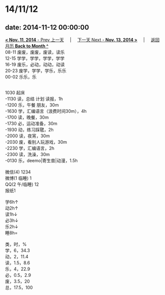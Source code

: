 # 14/11/12

date: 2014-11-12 00:00:00
---
[**< Nov. 11, 2014** - Prev 上一天](/lifelogs/2014/11/d11.md) &nbsp; &nbsp; | &nbsp; &nbsp; [下一天 Next - **Nov. 13, 2014 >**](/lifelogs/2014/11/d13.md) &nbsp; &nbsp; |  &nbsp; &nbsp; [返回月历 **Back to Month ^**](/lifelogs/2014/11/index.md)
<br/>
08-11 废废，废废，废读，读乐<br/>12-15 学学，学学，学学，学学<br/>16-19 废乐，必动，动动，动读<br/>20-23 废学，学学，学乐，乐乐<br/>00-02 乐乐，乐<div><br/></div>1030 起床<br/>-1130 读，总结 计划 读报，1h<br/>-1200 乐，午餐 朋友，30m<br/>-1630 学，汇编语言（浪费时间30m），4h<br/>-1700 读，晚餐，30m<br/>-1730 必，运动准备，30m<br/>-1930 动，练习踩毽，2h<br/>-2000 读，夜宵，30m<br/>-2030 废，看别人玩游戏，30m<br/>-2230 学，汇编语言，2h<br/>-2300 读，洗澡，30m<br/>-0130 乐，deemo|寄生兽|动漫，1.5h<div><br/></div>微信(4) 1234<br/>微博(1 临睡) 1<br/>QQ(2 午/临睡) 12<br/>报纸1<div><br/></div>学6h↑<br/>动2h↑<br/>读1h↓<br/>必3h↓<br/>乐2h↓<br/>睡8h=<div><br/></div>类，时，%<br/>学，6，34.3<br/>动，2，11.4</div><div>读，1.5，8.6<br/>乐，4，22.9<br/>必，0.5，2.9<br/>废，3.5，20<br/>总，17.5，100</div>
